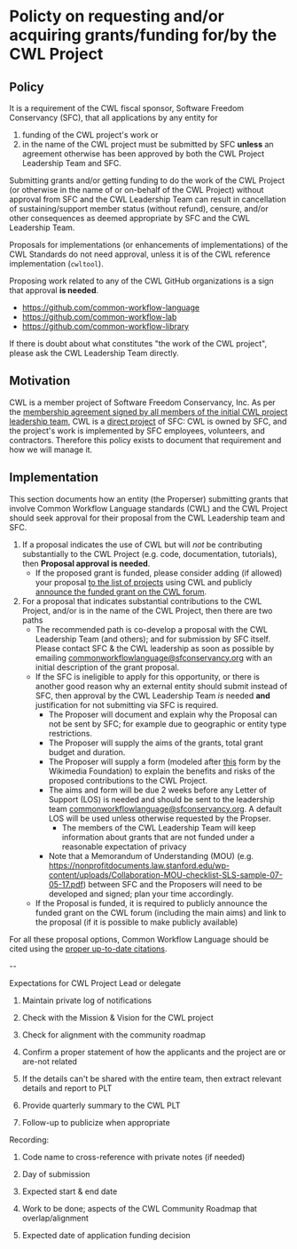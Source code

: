 # Policty on requesting and/or acquiring grants/funding for/by the CWL Project

## Policy

It is a requirement of the CWL fiscal sponsor, Software Freedom Conservancy (SFC),
that all applications by any entity for
1) funding of the CWL project's work or
2) in the name of the CWL project
must be submitted by SFC **unless** an agreement otherwise has been approved by
both the CWL Project Leadership Team and SFC.

Submitting grants and/or getting funding to do the work of the CWL
Project (or otherwise in the name of or on-behalf of the CWL Project) without
approval from SFC and the CWL Leadership Team can result in cancellation of
sustaining/support member status (without refund), censure, and/or other
consequences as deemed appropriate by SFC and the CWL Leadership Team.

Proposals for implementations (or enhancements of implementations) of the CWL
Standards do not need approval, unless it is of the CWL reference implementation
(`cwltool`).

Proposing work related to any of the CWL GitHub organizations is a sign that
approval **is needed**.
- <https://github.com/common-workflow-language>
- <https://github.com/common-workflow-lab>
- <https://github.com/common-workflow-library>

If there is doubt about what constitutes "the work of the CWL project", please
ask the CWL Leadership Team directly.

## Motivation

CWL is a member project of Software Freedom Conservancy, Inc. As per the
[membership agreement signed by all members of the initial CWL project
leadership
team](https://github.com/common-workflow-language/governance/blob/ddb07b99ae62006f70cd43987843626ffe08c2f0/CWL-sponsorship-agreement--signed-by-all.pdf),
CWL is a [direct
project](https://en.wikipedia.org/wiki/Fiscal_sponsorship#Table_comparing_the_models)
of SFC: CWL is owned by SFC, and the project's work is implemented by
SFC employees, volunteers, and contractors. Therefore this policy exists to document
that requirement and how we will manage it.

## Implementation

This section documents how an entity (the Properser) submitting grants
that involve Common Workflow Language standards (CWL) and the CWL
Project should seek approval for their proposal from the CWL Leadership team and
SFC.

1.  If a proposal indicates the use of CWL but will *not* be contributing
    substantially to the CWL Project (e.g. code, documentation, tutorials), then
    **Proposal approval is needed**.
      * If the proposed grant is funded, please consider adding (if allowed)
        your proposal [to the list of projects](https://github.com/common-workflow-language/cwl-website/blob/main/content/_data/user-gallery.yml)
        using CWL and publicly [announce the funded grant on the CWL forum](https://cwl.discourse.group/c/announcements/6).
2.  For a proposal that indicates substantial contributions to the CWL Project,
    and/or is in the name of the CWL Project, then there are two paths
       *  The recommended path is co-develop a proposal with the CWL Leadership Team
          (and others); and for submission by SFC itself. Please contact SFC & the CWL
          leadership as soon as possible by emailing [commonworkflowlanguage\@sfconservancy.org](mailto:commonworkflowlanguage@sfconservancy.org)
          with an initial description of the grant proposal.
       *  If the SFC is ineligible to apply for this opportunity, or there is
          another good reason why an external entity should submit instead of SFC,
          then approval by the CWL Leadership Team *is* needed **and**
          justification for not submitting via SFC is required.
           * The Proposer will document and explain why the Proposal can not be
             sent by SFC; for example due to geographic or entity type restrictions.
           * The Proposer will supply the aims of the grants, total grant budget
             and duration.
           * The Proposer will supply a form (modeled after [this](https://upload.wikimedia.org/wikipedia/commons/6/6d/GLAM_partnership_evaluation_handout.pdf)
             form by the Wikimedia Foundation) to explain the benefits and
             risks of the proposed contributions to the CWL Project.
           * The aims and form will be due 2 weeks before any Letter of Support
             (LOS) is needed and should be sent to the leadership team <commonworkflowlanguage@sfconservancy.org>.
             A default LOS will be used unless otherwise requested by the Propser.
                * The members of the CWL Leadership Team will keep information
                  about grants that are not funded under a reasonable
                  expectation of privacy
           * Note that a Memorandum of Understanding (MOU) (e.g.
             <https://nonprofitdocuments.law.stanford.edu/wp-content/uploads/Collaboration-MOU-checklist-SLS-sample-07-05-17.pdf>)
             between SFC and the Proposers will need to be developed and signed;
             plan your time accordingly.
       * If the Proposal is funded, it is required to publicly announce the
         funded grant on the CWL forum (including the main aims) and link to
         the proposal (if it is possible to make publicly available)

For all these proposal options, Common Workflow Language should be cited
using the [proper up-to-date citations](https://www.commonwl.org/specification/#references).

\--

Expectations for CWL Project Lead or delegate

1.  Maintain private log of notifications

2.  Check with the Mission & Vision for the CWL project

3.  Check for alignment with the community roadmap

4.  Confirm a proper statement of how the applicants and the project are or are-not related

5.  If the details can't be shared with the entire team, then extract relevant details and report to PLT

6.  Provide quarterly summary to the CWL PLT

7.  Follow-up to publicize when appropriate

Recording:

1.  Code name to cross-reference with private notes (if needed)

2.  Day of submission

3.  Expected start & end date

4.  Work to be done; aspects of the CWL Community Roadmap that overlap/alignment

5.  Expected date of application funding decision
